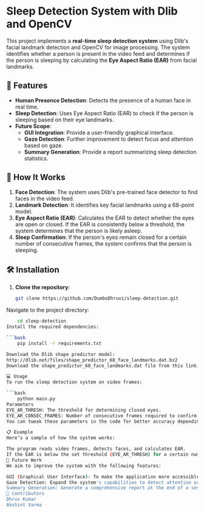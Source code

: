 # Sleep Detection System with Dlib and OpenCV

This project implements a **real-time sleep detection system** using Dlib's facial landmark detection and OpenCV for image processing. The system identifies whether a person is present in the video feed and determines if the person is sleeping by calculating the **Eye Aspect Ratio (EAR)** from facial landmarks.

## 📌 Features

- **Human Presence Detection**: Detects the presence of a human face in real time.
- **Sleep Detection**: Uses Eye Aspect Ratio (EAR) to check if the person is sleeping based on their eye landmarks.
- **Future Scope**:
  - **GUI Integration**: Provide a user-friendly graphical interface.
  - **Gaze Detection**: Further improvement to detect focus and attention based on gaze.
  - **Summary Generation**: Provide a report summarizing sleep detection statistics.

## 🚀 How It Works

1. **Face Detection**: The system uses Dlib's pre-trained face detector to find faces in the video feed.
2. **Landmark Detection**: It identifies key facial landmarks using a 68-point model.
3. **Eye Aspect Ratio (EAR)**: Calculates the EAR to detect whether the eyes are open or closed. If the EAR is consistently below a threshold, the system determines that the person is likely asleep.
4. **Sleep Confirmation**: If the person's eyes remain closed for a certain number of consecutive frames, the system confirms that the person is sleeping.

## 🛠 Installation

1. **Clone the repository**:

   ```bash
   git clone https://github.com/DumboDhruvi/sleep-detection.git
Navigate to the project directory:

```bash
    cd sleep-detection
Install the required dependencies:

```bash
    pip install -r requirements.txt

Download the Dlib shape predictor model:
http://dlib.net/files/shape_predictor_68_face_landmarks.dat.bz2
Download the shape_predictor_68_face_landmarks.dat file from this link, extract it, and place it in the project directory.

💻 Usage
To run the sleep detection system on video frames:

```bash
    python main.py
Parameters
EYE_AR_THRESH: The threshold for determining closed eyes.
EYE_AR_CONSEC_FRAMES: Number of consecutive frames required to confirm sleep.
You can tweak these parameters in the code for better accuracy depending on your video input.

📋 Example
Here’s a sample of how the system works:

The program reads video frames, detects faces, and calculates EAR.
If the EAR is below the set threshold (EYE_AR_THRESH) for a certain number of frames, it identifies the person as asleep.
📅 Future Work
We aim to improve the system with the following features:

GUI (Graphical User Interface): To make the application more accessible and user-friendly.
Gaze Detection: Expand the system's capabilities to detect attention or focus based on eye gaze.
Summary Generation: Generate a comprehensive report at the end of a session summarizing the sleep detection statistics.
🤝 Contributors
Dhruv Kumar
Akshint Varma
